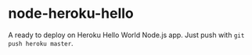 # node-heroku-hello
A ready to deploy on Heroku Hello World Node.js app. Just push with `git push heroku master`.
